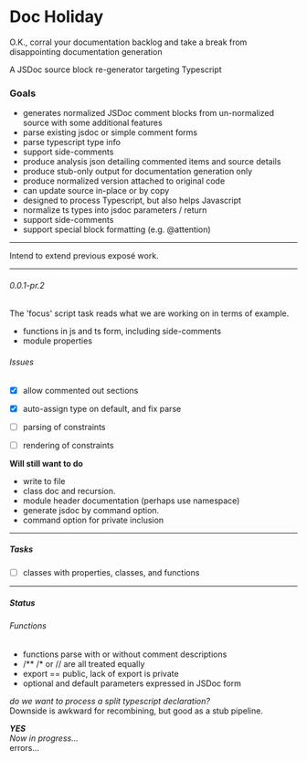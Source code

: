 # Doc Holiday

O.K., corral your documentation backlog and 
take a break from disappointing documentation generation

A JSDoc source block re-generator targeting Typescript

### Goals
- generates normalized JSDoc comment blocks from un-normalized
source with some additional features
- parse existing jsdoc or simple comment forms
- parse typescript type info
- support side-comments
- produce analysis json detailing commented items and source details
- produce stub-only output for documentation generation only
- produce normalized version attached to original code
- can update source in-place or by copy
- designed to process Typescript, but also helps Javascript
- normalize ts types into jsdoc parameters / return
- support side-comments
- support special block formatting (e.g. @attention)

----------

Intend to extend previous exposé work.

-----------
###### 0.0.1-pr.2
The 'focus' script task reads what we are working on
in terms of example.

- functions in js and ts form, including side-comments
- module properties

###### Issues
- [X] allow commented out sections
- [X] auto-assign type on default, and fix parse

- [ ] parsing of constraints
- [ ] rendering of constraints

__Will still want to do__  

- write to file
- class doc and recursion.
- module header documentation (perhaps use namespace)
- generate jsdoc by command option.
- command option for private inclusion
-----------------
##### Tasks

  - [ ] classes with properties, classes, and functions

--------------
##### Status

###### Functions
- functions parse with or without comment descriptions
- /** /* or // are all treated equally
- export == public, lack of export is private
- optional and default parameters expressed in JSDoc form

_do we want to process a split typescript declaration?_  
Downside is awkward for recombining, but good as a stub pipeline.

___YES___  
_Now in progress..._  
errors... 


